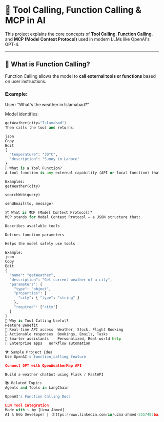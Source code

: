 # 🤖 Tool Calling, Function Calling & MCP in AI

This project explains the core concepts of **Tool Calling**, **Function Calling**, and **MCP (Model Context Protocol)** used in modern LLMs like OpenAI's GPT-4.

---

## 📌 What is Function Calling?

Function Calling allows the model to **call external tools or functions** based on user instructions.

### Example:
User: "What's the weather in Islamabad?"

Model identifies:
```python
getWeather(city="Islamabad")
Then calls the tool and returns:

json
Copy
Edit
{
  "temperature": "30°C",
  "description": "Sunny in Lahore"
}
🔧 What is a Tool Function?
A tool function is any external capability (API or local function) that helps the AI do something instead of just replying.

Examples:
getWeather(city)

searchWeb(query)

sendEmail(to, message)

📦 What is MCP (Model Context Protocol)?
MCP stands for Model Context Protocol – a JSON structure that:

Describes available tools

Defines function parameters

Helps the model safely use tools

Example:
json
Copy
Edit
{
  "name": "getWeather",
  "description": "Get current weather of a city",
  "parameters": {
    "type": "object",
    "properties": {
      "city": { "type": "string" }
    },
    "required": ["city"]
  }
}
🚀 Why is Tool Calling Useful?
Feature	Benefit
🔗 Real-time API access	Weather, Stock, Flight Booking
🤖 Actionable responses	Bookings, Emails, Tasks
🧠 Smarter assistants	Personalized, Real-world help
💼 Enterprise apps	Workflow automation

🛠 Sample Project Idea
Use OpenAI's function_calling feature

Connect GPT with OpenWeatherMap API

Build a weather chatbot using Flask / FastAPI

📚 Related Topics
Agents and Tools in LangChain

OpenAI's Function Calling Docs

LLM Tool Integration
Made with 💡 by [Uzma Ahmed]
AI & Web Developer | (https://www.linkedin.com/in/uzma-ahmed-3557402ba/) 
